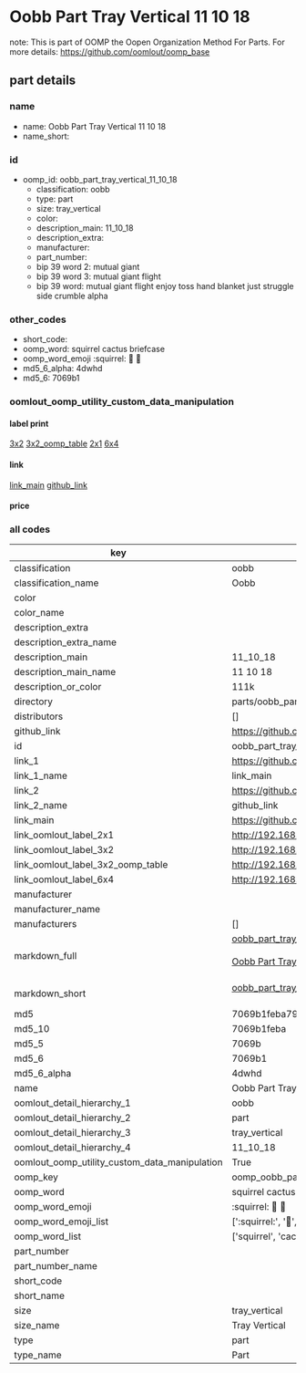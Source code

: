 # Oobb Part Tray Vertical 11 10 18  

note: This is part of OOMP the Oopen Organization Method For Parts. For more details: https://github.com/oomlout/oomp_base

##  part details





### name
* name: Oobb Part Tray Vertical 11 10 18
* name_short: 
### id
* oomp_id: oobb_part_tray_vertical_11_10_18
  * classification: oobb
  * type: part
  * size: tray_vertical
  * color: 
  * description_main: 11_10_18
  * description_extra: 
  * manufacturer: 
  * part_number: 
  * bip 39 word 2: mutual giant
  * bip 39 word 3: mutual giant flight
  * bip 39 word: mutual giant flight enjoy toss hand blanket just struggle side crumble alpha

### other_codes
* short_code: 
* oomp_word: squirrel cactus briefcase
* oomp_word_emoji :squirrel: :cactus: :briefcase:
* md5_6_alpha: 4dwhd
* md5_6: 7069b1






### oomlout_oomp_utility_custom_data_manipulation
#### label print
[3x2](http://192.168.1.245:1112/?label=oomp%204dwhd)
[3x2_oomp_table](http://192.168.1.107:1112/?label=oomp%204dwhd)
[2x1](http://192.168.1.242:1112/?label=oomp%204dwhd)
[6x4](http://192.168.1.55:1112/?label=oomp%204dwhd)    

#### link

[link_main](https://github.com/oomlout/oomlout_oomp_current_version_messy/tree/main/parts/oobb_part_tray_vertical_11_10_18) [github_link](https://github.com/oomlout/oomlout_oomp_part_src/tree/main/parts/oobb_part_tray_vertical_11_10_18)                             

#### price







### all codes 
| key | value |  
| --- | --- |  
| classification | oobb |  
| classification_name | Oobb |  
| color |  |  
| color_name |  |  
| description_extra |  |  
| description_extra_name |  |  
| description_main | 11_10_18 |  
| description_main_name | 11 10 18 |  
| description_or_color | 111k |  
| directory | parts/oobb_part_tray_vertical_11_10_18 |  
| distributors | [] |  
| github_link | https://github.com/oomlout/oomlout_oomp_part_src/tree/main/parts/oobb_part_tray_vertical_11_10_18 |  
| id | oobb_part_tray_vertical_11_10_18 |  
| link_1 | https://github.com/oomlout/oomlout_oomp_current_version_messy/tree/main/parts/oobb_part_tray_vertical_11_10_18 |  
| link_1_name | link_main |  
| link_2 | https://github.com/oomlout/oomlout_oomp_part_src/tree/main/parts/oobb_part_tray_vertical_11_10_18 |  
| link_2_name | github_link |  
| link_main | https://github.com/oomlout/oomlout_oomp_current_version_messy/tree/main/parts/oobb_part_tray_vertical_11_10_18 |  
| link_oomlout_label_2x1 | http://192.168.1.242:1112/?label=oomp%204dwhd |  
| link_oomlout_label_3x2 | http://192.168.1.245:1112/?label=oomp%204dwhd |  
| link_oomlout_label_3x2_oomp_table | http://192.168.1.107:1112/?label=oomp%204dwhd |  
| link_oomlout_label_6x4 | http://192.168.1.55:1112/?label=oomp%204dwhd |  
| manufacturer |  |  
| manufacturer_name |  |  
| manufacturers | [] |  
| markdown_full | [oobb_part_tray_vertical_11_10_18](https://github.com/oomlout/oomlout_oomp_current_version_messy/tree/main/parts/oobb_part_tray_vertical_11_10_18)<br>[](https://github.com/oomlout/oomlout_oomp_current_version_messy/tree/main/parts/oobb_part_tray_vertical_11_10_18)<br>[Oobb Part Tray Vertical 11 10 18](https://github.com/oomlout/oomlout_oomp_current_version_messy/tree/main/parts/oobb_part_tray_vertical_11_10_18)<br><br> |  
| markdown_short | [oobb_part_tray_vertical_11_10_18](https://github.com/oomlout/oomlout_oomp_current_version_messy/tree/main/parts/oobb_part_tray_vertical_11_10_18)<br><br> |  
| md5 | 7069b1feba7962e9a372d4aab1d86c91 |  
| md5_10 | 7069b1feba |  
| md5_5 | 7069b |  
| md5_6 | 7069b1 |  
| md5_6_alpha | 4dwhd |  
| name | Oobb Part Tray Vertical 11 10 18 |  
| oomlout_detail_hierarchy_1 | oobb |  
| oomlout_detail_hierarchy_2 | part |  
| oomlout_detail_hierarchy_3 | tray_vertical |  
| oomlout_detail_hierarchy_4 | 11_10_18 |  
| oomlout_oomp_utility_custom_data_manipulation | True |  
| oomp_key | oomp_oobb_part_tray_vertical_11_10_18 |  
| oomp_word | squirrel cactus briefcase |  
| oomp_word_emoji | :squirrel: :cactus: :briefcase: |  
| oomp_word_emoji_list | [':squirrel:', ':cactus:', ':briefcase:'] |  
| oomp_word_list | ['squirrel', 'cactus', 'briefcase'] |  
| part_number |  |  
| part_number_name |  |  
| short_code |  |  
| short_name |  |  
| size | tray_vertical |  
| size_name | Tray Vertical |  
| type | part |  
| type_name | Part |  

